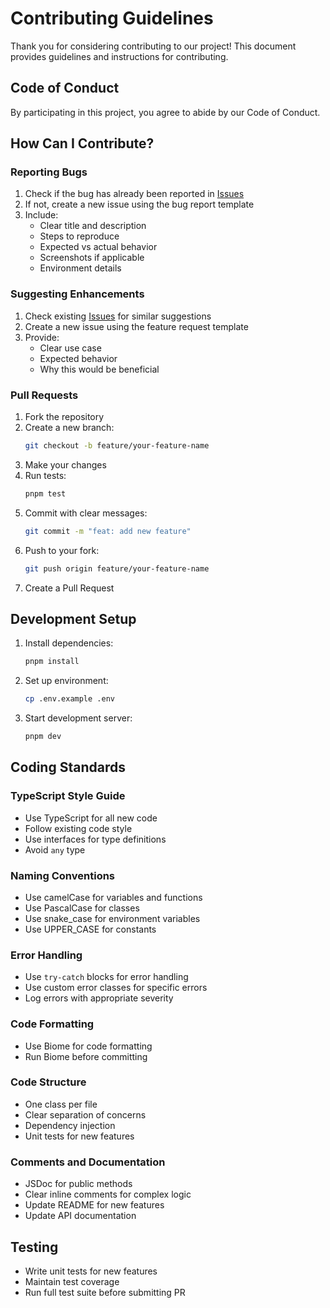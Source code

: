 # Contributing Guidelines

Thank you for considering contributing to our project! This document provides guidelines and instructions for contributing.

## Code of Conduct

By participating in this project, you agree to abide by our Code of Conduct.

## How Can I Contribute?

### Reporting Bugs

1. Check if the bug has already been reported in [Issues](https://github.com/The-Terminal-Viet-Nam/frontend-homepage/issues)
2. If not, create a new issue using the bug report template
3. Include:
   - Clear title and description
   - Steps to reproduce
   - Expected vs actual behavior
   - Screenshots if applicable
   - Environment details

### Suggesting Enhancements

1. Check existing [Issues](https://github.com/The-Terminal-Viet-Nam/frontend-homepage/issues) for similar suggestions
2. Create a new issue using the feature request template
3. Provide:
   - Clear use case
   - Expected behavior
   - Why this would be beneficial

### Pull Requests

1. Fork the repository
2. Create a new branch:
   ```bash
   git checkout -b feature/your-feature-name
   ```
3. Make your changes
4. Run tests:
   ```bash
   pnpm test
   ```
5. Commit with clear messages:
   ```bash
   git commit -m "feat: add new feature"
   ```
6. Push to your fork:
   ```bash
   git push origin feature/your-feature-name
   ```
7. Create a Pull Request

## Development Setup

1. Install dependencies:
   ```bash
   pnpm install
   ```

2. Set up environment:
   ```bash
   cp .env.example .env
   ```

3. Start development server:
   ```bash
   pnpm dev
   ```

## Coding Standards

### TypeScript Style Guide

- Use TypeScript for all new code
- Follow existing code style
- Use interfaces for type definitions
- Avoid `any` type

### Naming Conventions

- Use camelCase for variables and functions
- Use PascalCase for classes
- Use snake_case for environment variables
- Use UPPER_CASE for constants

### Error Handling

- Use `try-catch` blocks for error handling
- Use custom error classes for specific errors
- Log errors with appropriate severity

### Code Formatting

- Use Biome for code formatting
- Run Biome before committing

### Code Structure

- One class per file
- Clear separation of concerns
- Dependency injection
- Unit tests for new features

### Comments and Documentation

- JSDoc for public methods
- Clear inline comments for complex logic
- Update README for new features
- Update API documentation

## Testing

- Write unit tests for new features
- Maintain test coverage
- Run full test suite before submitting PR
